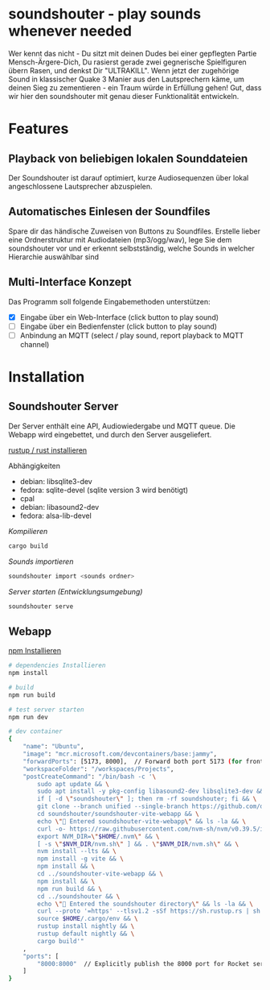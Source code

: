 # soundshouter - play sounds whenever needed

Wer kennt das nicht - Du sitzt mit deinen Dudes bei einer gepflegten Partie Mensch-Ärgere-Dich, Du rasierst gerade zwei gegnerische Spielfiguren übern Rasen, und denkst Dir "ULTRAKILL". Wenn jetzt der zugehörige Sound in klassischer Quake 3 Manier aus den Lautsprechern käme, um deinen Sieg zu zementieren - ein Traum würde in Erfüllung gehen! Gut, dass wir hier den soundshouter mit genau dieser Funktionalität entwickeln. 

# Features 

## Playback von beliebigen lokalen Sounddateien 

Der Soundshouter ist darauf optimiert, kurze Audiosequenzen über lokal angeschlossene Lautsprecher abzuspielen. 

## Automatisches Einlesen der Soundfiles

Spare dir das händische Zuweisen von Buttons zu Soundfiles. Erstelle lieber eine Ordnerstruktur mit Audiodateien (mp3/ogg/wav), lege Sie dem soundshouter vor und er erkennt selbstständig, welche Sounds in welcher Hierarchie auswählbar sind

## Multi-Interface Konzept

Das Programm soll folgende Eingabemethoden unterstützen:
* [x] Eingabe über ein Web-Interface (click button to play sound)
* [ ] Eingabe über ein Bedienfenster (click button to play sound)
* [ ] Anbindung an MQTT (select / play sound, report playback to MQTT channel)

# Installation

## Soundshouter Server 

Der Server enthält eine API, Audiowiedergabe und MQTT queue.
Die Webapp wird eingebettet, und durch den Server ausgeliefert.

[rustup / rust installieren](https://rustup.rs/)

Abhängigkeiten
* debian: libsqlite3-dev
* fedora: sqlite-devel (sqlite version 3 wird benötigt)
* cpal 
* debian: libasound2-dev 
* fedora: alsa-lib-devel

*Kompilieren*
```bash
cargo build
```

*Sounds importieren*
```bash
soundshouter import <sounds ordner>
```

*Server starten (Entwicklungsumgebung)*
```bash
soundshouter serve
```

## Webapp

[npm Installieren](https://docs.npmjs.com/downloading-and-installing-node-js-and-npm)
```bash
# dependencies Installieren
npm install

# build
npm run build

# test server starten
npm run dev
```

```bash
# dev container
{
    "name": "Ubuntu",
    "image": "mcr.microsoft.com/devcontainers/base:jammy",
    "forwardPorts": [5173, 8000],  // Forward both port 5173 (for frontend) and port 8000 (for Rocket server)
    "workspaceFolder": "/workspaces/Projects",
    "postCreateCommand": "/bin/bash -c '\
        sudo apt update && \
        sudo apt install -y pkg-config libasound2-dev libsqlite3-dev && \
        if [ -d \"soundshouter\" ]; then rm -rf soundshouter; fi && \
        git clone --branch unified --single-branch https://github.com/dr-R3dn3ck/soundshouter.git soundshouter && \
        cd soundshouter/soundshouter-vite-webapp && \
        echo \"📁 Entered soundshouter-vite-webapp\" && ls -la && \
        curl -o- https://raw.githubusercontent.com/nvm-sh/nvm/v0.39.5/install.sh | bash && \
        export NVM_DIR=\"$HOME/.nvm\" && \
        [ -s \"$NVM_DIR/nvm.sh\" ] && . \"$NVM_DIR/nvm.sh\" && \
        nvm install --lts && \
        npm install -g vite && \
        npm install && \
        cd ../soundshouter-vite-webapp && \
        npm install && \
        npm run build && \
        cd ../soundshouter && \
        echo \"📁 Entered the soundshouter directory\" && ls -la && \
        curl --proto '=https' --tlsv1.2 -sSf https://sh.rustup.rs | sh && \
        source $HOME/.cargo/env && \
        rustup install nightly && \
        rustup default nightly && \
        cargo build'"
    ,
    "ports": [
        "8000:8000"  // Explicitly publish the 8000 port for Rocket server
    ]
}
```

